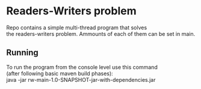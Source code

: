 # Readers-Writers problem 
Repo contains a simple multi-thread program that solves <br />
the readers-writers problem. Ammounts of each of them can be set in main. <br />
## Running
To run the program from the console level use this command <br />
(after following basic maven build phases): <br />
java -jar rw-main-1.0-SNAPSHOT-jar-with-dependencies.jar
